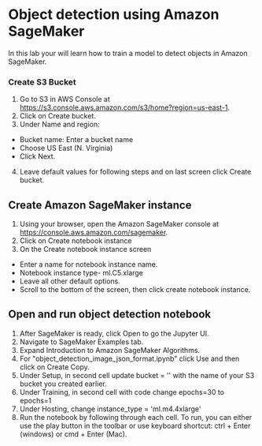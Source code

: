# Object detection using Amazon SageMaker

In this lab your will learn how to train a model to detect objects in Amazon SageMaker.

### Create S3 Bucket

1. Go to S3 in AWS Console at https://s3.console.aws.amazon.com/s3/home?region=us-east-1.
2. Click on Create bucket.
3. Under Name and region:
  - Bucket name: Enter a bucket name
  - Choose US East (N. Virginia)
  - Click Next.
4. Leave default values for following steps and on last screen click Create bucket.

## Create Amazon SageMaker instance

1. Using your browser, open the Amazon SageMaker console at https://console.aws.amazon.com/sagemaker.
2. Click on Create notebook instance
3. On the Create notebook instance  screen
  - Enter a name for notebook instance name.
  - Notebook instance type- ml.C5.xlarge
  - Leave all other default options.
  - Scroll to the bottom of the screen, then click create notebook instance.

## Open and run object detection notebook

1. After SageMaker is ready, click Open to go the Jupyter UI.
2. Navigate to SageMaker Examples tab.
3. Expand Introduction to Amazon SageMaker Algorithms.
4. For "object_detection_image_json_format.ipynb" click Use and then click on Create Copy.
5. Under Setup, in second cell update bucket = '' with the  name of your S3 bucket you created earlier.
6. Under Training, in second cell with code change epochs=30 to epochs=1
7. Under Hosting, change instance_type = 'ml.m4.4xlarge'
8. Run the notebook by following through each cell. To run, you can either use the play button in the toolbar or use keyboard shortcut: ctrl + Enter (windows) or cmd + Enter (Mac).
